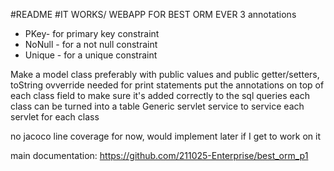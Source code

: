 #README
#IT WORKS/ WEBAPP FOR BEST ORM EVER
3 annotations
- PKey- for primary key constraint
- NoNull - for a not null constraint
- Unique - for a unique constraint

Make a model class preferably with public values and public getter/setters,
toString ovverride needed for print statements
put the annotations on top of each class field to make sure it's added correctly
to the sql queries
each class can be turned into a table
Generic servlet service to service each servlet for each class

no jacoco line coverage for now, would implement later if I get to work on it

main documentation:
https://github.com/211025-Enterprise/best_orm_p1

